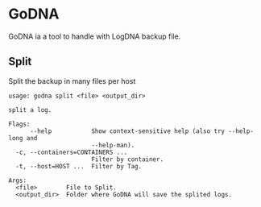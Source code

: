 # GoDNA

GoDNA ia a tool to handle with LogDNA backup file.

## Split 

Split the backup in many files per host

```
usage: godna split <file> <output_dir>

split a log.

Flags:
      --help           Show context-sensitive help (also try --help-long and
                       --help-man).
  -c, --containers=CONTAINERS ...  
                       Filter by container.
  -t, --host=HOST ...  Filter by Tag.

Args:
  <file>        File to Split.
  <output_dir>  Folder where GoDNA will save the splited logs.

```
